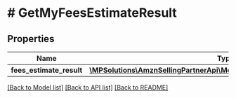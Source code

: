 # # GetMyFeesEstimateResult

## Properties

Name | Type | Description | Notes
------------ | ------------- | ------------- | -------------
**fees_estimate_result** | [**\MPSolutions\AmznSellingPartnerApi\Models\ProductFees\FeesEstimateResult**](FeesEstimateResult.md) |  | [optional]

[[Back to Model list]](../../README.md#models) [[Back to API list]](../../README.md#endpoints) [[Back to README]](../../README.md)
